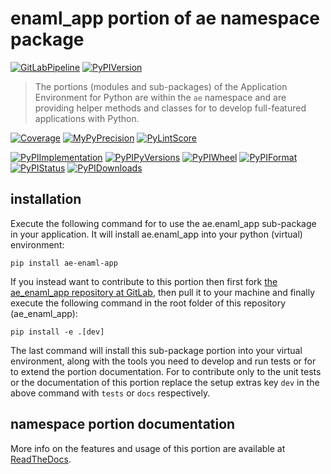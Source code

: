 <!--
  THIS FILE IS EXCLUSIVELY MAINTAINED IN THE NAMESPACE ROOT PACKAGE. CHANGES HAVE TO BE DONE THERE.
  All changes will be deployed automatically to all the portions of this namespace package.
-->
# enaml_app portion of ae namespace package

[![GitLabPipeline](https://img.shields.io/gitlab/pipeline/ae-group/ae_enaml_app/master?logo=python)](
    https://gitlab.com/ae-group/ae_enaml_app)
[![PyPIVersion](https://img.shields.io/pypi/v/ae_enaml_app)](
    https://pypi.org/project/ae-enaml-app/#history)

>The portions (modules and sub-packages) of the Application Environment for Python are within
the `ae` namespace and are providing helper methods and classes for to develop
full-featured applications with Python.

[![Coverage](https://ae-group.gitlab.io/ae_enaml_app/coverage.svg)](
    https://ae-group.gitlab.io/ae_enaml_app/coverage/ae_enaml_app_py.html)
[![MyPyPrecision](https://ae-group.gitlab.io/ae_enaml_app/mypy.svg)](
    https://ae-group.gitlab.io/ae_enaml_app/lineprecision.txt)
[![PyLintScore](https://ae-group.gitlab.io/ae_enaml_app/pylint.svg)](
    https://ae-group.gitlab.io/ae_enaml_app/pylint.log)

[![PyPIImplementation](https://img.shields.io/pypi/implementation/ae_enaml_app)](
    https://pypi.org/project/ae-enaml-app/)
[![PyPIPyVersions](https://img.shields.io/pypi/pyversions/ae_enaml_app)](
    https://pypi.org/project/ae-enaml-app/)
[![PyPIWheel](https://img.shields.io/pypi/wheel/ae_enaml_app)](
    https://pypi.org/project/ae-enaml-app/)
[![PyPIFormat](https://img.shields.io/pypi/format/ae_enaml_app)](
    https://pypi.org/project/ae-enaml-app/)
[![PyPIStatus](https://img.shields.io/pypi/status/ae_enaml_app)](
    https://libraries.io/pypi/ae-enaml-app)
[![PyPIDownloads](https://img.shields.io/pypi/dm/ae_enaml_app)](
    https://pypi.org/project/ae-enaml-app/#files)


## installation


Execute the following command for to use the ae.enaml_app sub-package in your
application. It will install ae.enaml_app into your python (virtual) environment:
 
```shell script
pip install ae-enaml-app
```

If you instead want to contribute to this portion then first fork
[the ae_enaml_app repository at GitLab](https://gitlab.com/ae-group/ae_enaml_app "ae.enaml_app code repository"),
then pull it to your machine and finally execute the following command in the root folder
of this repository (ae_enaml_app):

```shell script
pip install -e .[dev]
```

The last command will install this sub-package portion into your virtual environment, along with
the tools you need to develop and run tests or for to extend the portion documentation.
For to contribute only to the unit tests or the documentation of this portion replace
the setup extras key `dev` in the above command with `tests` or `docs` respectively.


## namespace portion documentation

More info on the features and usage of this portion are available at
[ReadTheDocs](https://ae.readthedocs.io/en/latest/_autosummary/ae.enaml_app.html#module-ae.enaml_app
"ae_enaml_app documentation").

<!-- Common files version 0.0.48 deployed  version 0.0.1 (with 0.0.48)
     to https://gitlab.com/ae-group as ae_enaml_app sub-package as well as
     to https://ae-group.gitlab.io with CI check results as well as
     to https://pypi.org/project as ae-enaml-app package.
-->